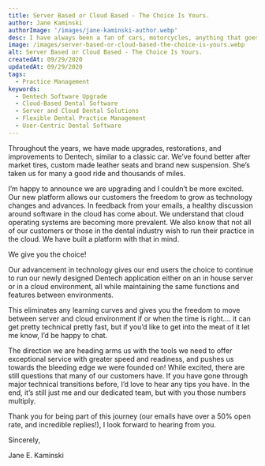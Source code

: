 ```yaml
---
title: Server Based or Cloud Based - The Choice Is Yours.
author: Jane Kaminski
authorImage: '/images/jane-kaminski-author.webp'
desc: I have always been a fan of cars, motorcycles, anything that goes fast and the more you understand the inner workings of the equipment, the better you can wield it. Just like any software application.
image: /images/server-based-or-cloud-based-the-choice-is-yours.webp
alt: Server Based or Cloud Based - The Choice Is Yours.
createdAt: 09/29/2020
updatedAt: 09/29/2020
tags:
  - Practice Management
keywords:
  - Dentech Software Upgrade
  - Cloud-Based Dental Software
  - Server and Cloud Dental Solutions
  - Flexible Dental Practice Management
  - User-Centric Dental Software
---
```


Throughout the years, we have made upgrades, restorations, and improvements to Dentech, similar to a classic car. We’ve found better after market tires, custom made leather seats and brand new suspension. She’s taken us for many a good ride and thousands of miles.

I’m happy to announce we are upgrading and I couldn’t be more excited. Our new platform allows our customers the freedom to grow as technology changes and advances. In feedback from your emails, a healthy discussion around software in the cloud has come about. We understand that cloud operating systems are becoming more prevalent. We also know that not all of our customers or those in the dental industry wish to run their practice in the cloud. We have built a platform with that in mind.

We give you the choice!

Our advancement in technology gives our end users the choice to continue to run our newly designed Dentech application either on an in house server or in a cloud environment, all while maintaining the same functions and features between environments.

This eliminates any learning curves and gives you the freedom to move between server and cloud environment if or when the time is right.… it can get pretty technical pretty fast, but if you’d like to get into the meat of it let me know, I’d be happy to chat.

The direction we are heading arms us with the tools we need to offer exceptional service with greater speed and readiness, and pushes us towards the bleeding edge we were founded on! While excited, there are still questions that many of our customers have. If you have gone through major technical transitions before, I’d love to hear any tips you have. In the end, it’s still just me and our dedicated team, but with you those numbers multiply.

Thank you for being part of this journey (our emails have over a 50% open rate, and incredible replies!), I look forward to hearing from you.

Sincerely,

Jane E. Kaminski